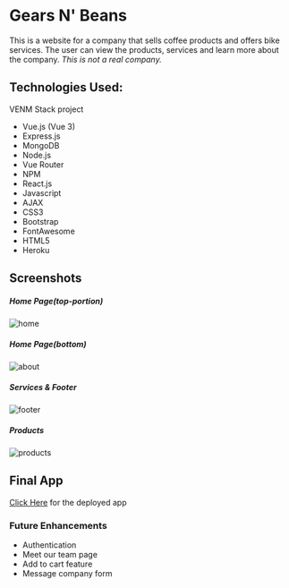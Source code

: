 # Gears N' Beans

This is a website for a company that sells coffee products and offers bike services. The user can view the products, services and learn more about the company. <em>This is not a real company.</em>

## Technologies Used:

VENM Stack project

- Vue.js (Vue 3)
- Express.js
- MongoDB
- Node.js
- Vue Router
- NPM
- React.js
- Javascript
- AJAX
- CSS3
- Bootstrap
- FontAwesome
- HTML5
- Heroku

<!-- ### Project setup

```
npm init
node server.js

or

yarn install
npm init
yarn serve
``` -->

## Screenshots

##### Home Page(top-portion)

![home](./public/images/home.png)

##### Home Page(bottom)

![about](./public/images/about.png)

##### Services & Footer

![footer](./public/images/services-footer.png)

##### Products

![products](./public/images/products.png)

## Final App

[Click Here](https://gears-beans-client.herokuapp.com/) for the deployed app

### Future Enhancements

- Authentication
- Meet our team page
- Add to cart feature
- Message company form
  <!-- ### Compiles and minifies for production

```
yarn build
```
